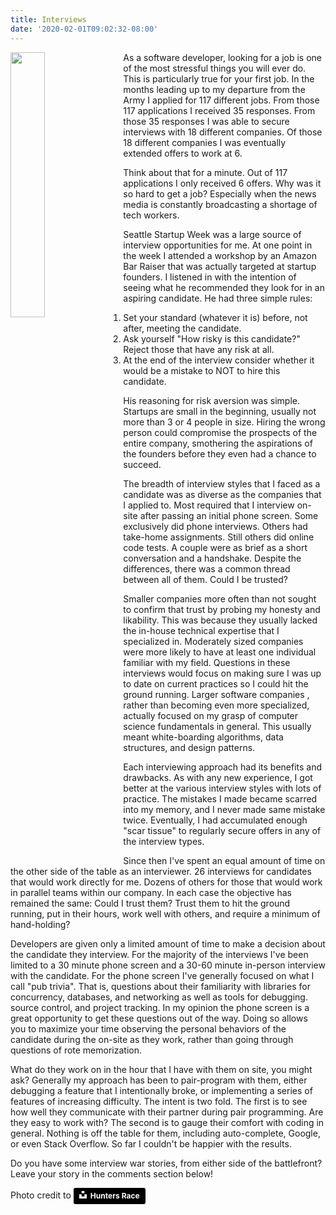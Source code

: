 ```yaml
---
title: Interviews
date: '2020-02-01T09:02:32-08:00'
---
```

<img style="float: left; margin:0 1em 1em 0; width: 33%" src="/img/blog/interview.jpg"/> 

As a software developer, looking for a job is one of the most stressful things you will ever do.  This is particularly true for your first job. In the months leading up to my departure from the Army I applied for 117 different jobs.   From those 117 applications I received 35 responses.  From those 35 responses I was able to secure interviews with 18 different companies.  Of those 18 different companies I was eventually extended offers to work at 6.  

Think about that for a minute.  Out of 117 applications I only received 6 offers. Why was it so hard to get a job? Especially when the news media is constantly broadcasting a shortage of tech workers.

Seattle Startup Week was a large source of interview opportunities for me.  At one point in the week I attended a workshop by an Amazon Bar Raiser that was actually targeted at startup founders.  I listened in with the intention of seeing what he recommended they look for in an aspiring candidate.  He had three simple rules:

1. Set your standard (whatever it is) before, not after, meeting the candidate.
2. Ask yourself "How risky is this candidate?"  Reject those that have any risk at all.
3. At the end of the interview consider whether it would be a mistake to NOT to hire this candidate.

His reasoning for risk aversion was simple.  Startups are small in the beginning, usually not more than 3 or 4 people in size.  Hiring the wrong person could compromise the prospects of the entire company, smothering the aspirations of the founders before they even had a chance to succeed.  

The breadth of interview styles that I faced as a candidate was as diverse as the companies that I applied to.  Most required that I interview on-site after passing an initial phone screen.  Some exclusively did phone interviews.  Others had take-home assignments.  Still others did online code tests.  A couple were as brief as a short conversation and a handshake.  Despite the differences, there was a common thread between all of them. Could I be trusted? 

Smaller companies more often than not sought to confirm that trust by probing my honesty and likability. This was because they usually lacked the in-house technical expertise that I specialized in.   Moderately sized companies were more likely to have at least one individual familiar with my field. Questions in these interviews would focus on making sure I was up to date on current practices so I could hit the ground running.  Larger software companies , rather than becoming even more specialized, actually focused on my grasp of computer science fundamentals in general.  This usually meant white-boarding algorithms, data structures, and design patterns.  

Each interviewing approach had its benefits and drawbacks.  As with any new experience, I got better at the various interview styles with lots of practice. The mistakes I made became scarred into my memory, and I never made same mistake twice.  Eventually, I had accumulated enough "scar tissue" to regularly secure offers in any of the interview types.

Since then I've spent an equal amount of time on the other side of the table as an interviewer.  26 interviews for candidates that would work directly for me.  Dozens of others for those that would work in parallel teams within our company.  In each case the objective has remained the same:  Could I trust them? Trust them to hit the ground running, put in their hours, work well with others, and require a minimum of hand-holding?   

Developers are given only a limited amount of time to make a decision about the candidate they interview.  For the majority of the interviews I've been limited to a 30 minute phone screen and a 30-60 minute in-person interview with the candidate.  For the phone screen I've generally focused on what I call "pub  trivia".  That is, questions about their familiarity with libraries for concurrency, databases, and networking as well as tools for debugging. source control, and project tracking. In my opinion the phone screen is a great opportunity to get these questions out of the way.  Doing so allows you to maximize your time observing the personal behaviors of the candidate during the on-site as they work, rather than going through questions of rote memorization.  

What do they work on in the hour that I have with them on site, you might ask?  Generally my approach has been to pair-program with them, either debugging a feature that I intentionally broke, or implementing a series of features of increasing difficulty.  The intent is two fold.  The first is to see how well they communicate with their partner during pair programming.   Are they easy to work with?  The second is to gauge their comfort with coding in general.  Nothing is off the table for them, including auto-complete, Google, or even Stack Overflow.  So far I couldn't be happier with the results.

Do you have some interview war stories, from either side of the battlefront?  Leave your story in the comments section below!

Photo credit to <a style="background-color:black;color:white;text-decoration:none;padding:4px 6px;font-family:-apple-system, BlinkMacSystemFont, &quot;San Francisco&quot;, &quot;Helvetica Neue&quot;, Helvetica, Ubuntu, Roboto, Noto, &quot;Segoe UI&quot;, Arial, sans-serif;font-size:12px;font-weight:bold;line-height:1.2;display:inline-block;border-radius:3px" href="https://unsplash.com/@huntersrace?utm_medium=referral&amp;utm_campaign=photographer-credit&amp;utm_content=creditBadge" target="_blank" rel="noopener noreferrer" title="Download free do whatever you want high-resolution photos from Hunters Race"><span style="display:inline-block;padding:2px 3px"><svg xmlns="http://www.w3.org/2000/svg" style="height:12px;width:auto;position:relative;vertical-align:middle;top:-2px;fill:white" viewBox="0 0 32 32"><title>unsplash-logo</title><path d="M10 9V0h12v9H10zm12 5h10v18H0V14h10v9h12v-9z"></path></svg></span><span style="display:inline-block;padding:2px 3px">Hunters Race</span></a>

